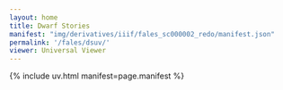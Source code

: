 ```yaml
---
layout: home
title: Dwarf Stories
manifest: "img/derivatives/iiif/fales_sc000002_redo/manifest.json"
permalink: '/fales/dsuv/'
viewer: Universal Viewer
---
```


{% include uv.html manifest=page.manifest %}
